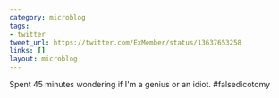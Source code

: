 ```yaml
---
category: microblog
tags:
- twitter
tweet_url: https://twitter.com/ExMember/status/13637653258
links: []
layout: microblog
---
```

Spent 45 minutes wondering if I'm a genius or an idiot. #falsedicotomy
